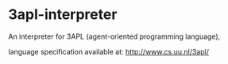 # 3apl-interpreter

An interpreter for 3APL (agent-oriented programming language),

language specification available at: http://www.cs.uu.nl/3apl/
